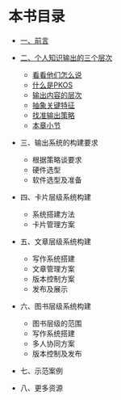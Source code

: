 # 本书目录

- [一、前言](01_preface.md)

- [二、个人知识输出的三个层次](2_system_principle/README.md)
    - [看看他们怎么说](2_system_principle/benifit.md)
    - [什么是PKOS](2_system_principle/definition.md) 
    - [输出内容的层次](2_system_principle/content_level.md)
    - [抽象关键特征](2_system_principle/key_point.md)
    - [找准输出策略](2_system_principle/strategy_of_level.md)
    - [本章小节](2_system_principle/section_summary.md)
- 三、输出系统的构建要求
    - 根据策略谈要求
    - 硬件选型
    - 软件选型及准备
- 四、卡片层级系统构建
    - 系统搭建方法
    - 卡片管理方案
- 五、文章层级系统构建
	- 写作系统搭建
	- 文章管理方案
	- 版本控制方案
	- 发布及展示
- 六、图书层级系统构建
	- 图书层级的范围
	- 写作系统搭建
	- 多人协同方案
	- 版本控制及发布
- 七、示范案例
- 八、更多资源
